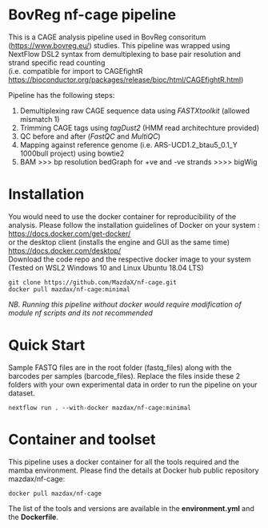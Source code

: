 # BovReg nf-cage pipeline 
This is a CAGE analysis pipeline used in BovReg consoritum (https://www.bovreg.eu/) studies. This pipeline was wrapped using NextFlow DSL2 syntax from demultiplexing to base pair resolution and strand specific read counting <br> (i.e. compatible for import to CAGEfightR https://bioconductor.org/packages/release/bioc/html/CAGEfightR.html)

Pipeline has the following steps: 
1. Demultiplexing raw CAGE sequence data using _FASTXtoolkit_ (allowed mismatch 1)
2. Trimming CAGE tags using _tagDust2_ (HMM read architechture provided)
3. QC before and after (_FastQC_ and _MultiQC_)
4. Mapping against reference genome (i.e. ARS-UCD1.2_btau5_0.1_Y 1000bull project) using bowtie2
5. BAM >>> bp resolution bedGraph for +ve and -ve strands >>>> bigWig

# Installation
You would need to use the docker container for reproducibility of the analysis. Please follow the installation guidelines of Docker on your system : https://docs.docker.com/get-docker/<br>
or the desktop client (installs the engine and GUI as the same time) https://docs.docker.com/desktop/<br>
Download the code repo and the respective docker image to your system (Tested on WSL2 Windows 10 and Linux Ubuntu 18.04 LTS) 

```
git clone https://github.com/MazdaX/nf-cage.git
docker pull mazdax/nf-cage:minimal

```
_NB. Running this pipeline without docker would require modification of module nf scripts and its not recommended_

# Quick Start

Sample FASTQ files are in the root folder (fastq_files) along with the barcodes per samples (barcode_files). Replace the files inside these 2 folders with your own experimental data in order to run the pipeline on your dataset. 

```
nextflow run . --with-docker mazdax/nf-cage:minimal 

```

# Container and toolset
This pipeline uses a docker container for all the tools required and the mamba environment. Please find the details at Docker hub public repository mazdax/nf-cage:
```
docker pull mazdax/nf-cage
```
The list of the tools and versions are available in the __environment.yml__ and the __Dockerfile__. 




